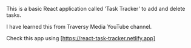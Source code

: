 This is a basic React application called 'Task Tracker' to add and delete tasks.

I have learned this from Traversy Media YouTube channel.

Check this app using [https://react-task-tracker.netlify.app]